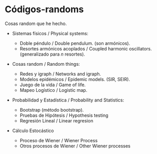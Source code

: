 # Códigos-randoms

Cosas random que he hecho.

- Sistemas físicos / Physical systems:

    - Doble péndulo / Double pendulum. (son armónicos).
    - Resortes armónicos acoplados / Coupled harmonic oscillators. (generalizado para $n$ resortes).
    
- Cosas random / Random things:

    - Redes y igraph / Networks and igraph.
    - Modelos epidémicos / Epidemic models. (SIR, SEIR).
    - Juego de la vida / Game of life.
    - Mapeo Logístico / Logistic map.

- Probabilidad y Estadística / Probability and Statistics:

    - Bootstrap (método bootstrap).
    - Pruebas de Hipótesis / Hypothesis testing
    - Regresión Lineal / Linear regresion

- Cálculo Estocástico

    - Proceso de Wiener / Wiener Process
    - Otros procesos de Wiener / Other Wiener processes